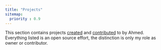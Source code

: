 ```yaml
---
title: "Projects"
sitemap:
  priority : 0.9
---
```

<p>This section contains projects <a href="/projects/creations">created</a> and <a href="/projects/contributions">contributed</a> to by Ahmed.  Everything listed is an open source effort, the distinction is only my role as owner or contributor.</p>
